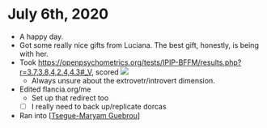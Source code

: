# July 6th, 2020
- A happy day.
- Got some really nice gifts from Luciana. The best gift, honestly, is being with her.
- Took https://openpsychometrics.org/tests/IPIP-BFFM/results.php?r=3.7,3.8,4,2.4,4.3#_V, scored ![](https://firebasestorage.googleapis.com/v0/b/firescript-577a2.appspot.com/o/imgs%2Fapp%2Fflancia%2FOBHnyvDT8k.png?alt=media&token=cf0d0885-a817-4336-958d-6bc1ac745435)
    - Always unsure about the extrovetr/introvert dimension.
- Edited flancia.org/me
    - Set up that redirect too
    - [ ] I really need to back up/replicate dorcas
- Ran into [[Tsegue-Maryam Guebrou]]

[//begin]: # "Autogenerated link references for markdown compatibility"
[Tsegue-Maryam Guebrou]: ../tsegue-maryam-guebrou.md "Tsegue Maryam Guebrou"
[//end]: # "Autogenerated link references"